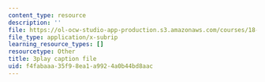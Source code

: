 ```yaml
---
content_type: resource
description: ''
file: https://ol-ocw-studio-app-production.s3.amazonaws.com/courses/18-03sc-differential-equations-fall-2011/f4fabaaa35f98ea1a9924a0b44bd8aac_q0PxCQWG3ic.srt
file_type: application/x-subrip
learning_resource_types: []
resourcetype: Other
title: 3play caption file
uid: f4fabaaa-35f9-8ea1-a992-4a0b44bd8aac
---
```

